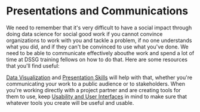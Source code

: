 # Presentations and Communications

We need to remember that it's very difficult to have a social impact
through doing data science for social good work if you cannot convince
organizations to work with you and tackle a problem, if no one
understands what you did, and if they can't be convinced to use what
you've done. We need to be able to communicate effectively abouthe
work and spend a lot of time at DSSG training fellows on how to do
that. Here are some resources that you'll find useful:

[Data Visualization](vizualization/) and [Presentation Skills](presentation-on-presentation.pdf)
will help with that, whether you're communicating your work to a public audience or to stakeholders. When you're
working directly with a project partner and are creating tools for them to use, keep
[Usability and User Interfaces](user_interface/) in mind to make sure that
whatever tools you create will be useful and usable.
